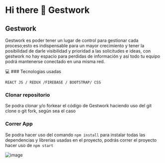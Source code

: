 # Hi there 👋 Gestwork

##  Gestwork
Gestwork es poder tener un lugar de control para gestionar cada proceso;esto es indispensable para un mayor crecimiento y tener la posibilidad de darle 
visibilidad y prioridad a las solicitudes e ideas, con gestwork no hay espacio para perdidas de información y así todo tu equipo podrá mantenerse conectado en una misma red.


💻 ### Tecnologias usadas

`REACT JS / REDUX /FIREBASE / BOOTSTRAP/ CSS`

### Clonar repositorio

Se podra clonar y/o forkear el código de Gestwork haciendo uso del git clone o git fork, según sea el caso

### Correr App

Se podra hacer uso del comando  `npm install` para instalar todas las dependencias y librerias usadas en el proyecto, podrás correr el proyecto hacer uso de `npm start`

![image]()






